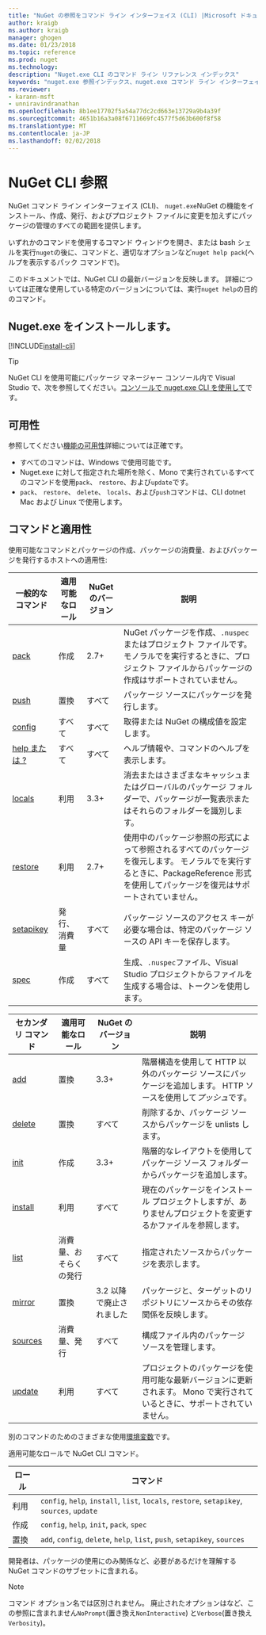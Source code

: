 ```yaml
---
title: "NuGet の参照をコマンド ライン インターフェイス (CLI) |Microsoft ドキュメント"
author: kraigb
ms.author: kraigb
manager: ghogen
ms.date: 01/23/2018
ms.topic: reference
ms.prod: nuget
ms.technology: 
description: "Nuget.exe CLI のコマンド ライン リファレンス インデックス"
keywords: "nuget.exe 参照インデックス、nuget.exe コマンド ライン インターフェイス、nuget.exe CLI、nuget コマンド"
ms.reviewer:
- karann-msft
- unniravindranathan
ms.openlocfilehash: 8b1ee17702f5a54a77dc2cd663e13729a9b4a39f
ms.sourcegitcommit: 4651b16a3a08f6711669fc4577f5d63b600f8f58
ms.translationtype: MT
ms.contentlocale: ja-JP
ms.lasthandoff: 02/02/2018
---
```

# <a name="nuget-cli-reference"></a>NuGet CLI 参照

NuGet コマンド ライン インターフェイス (CLI)、 `nuget.exe`NuGet の機能をインストール、作成、発行、およびプロジェクト ファイルに変更を加えずにパッケージの管理のすべての範囲を提供します。

いずれかのコマンドを使用するコマンド ウィンドウを開き、または bash シェルを実行`nuget`の後に、コマンドと、適切なオプションなど`nuget help pack`(ヘルプを表示するパック コマンドで)。

このドキュメントでは、NuGet CLI の最新バージョンを反映します。 詳細については正確な使用している特定のバージョンについては、実行`nuget help`の目的のコマンド。

## <a name="installing-nugetexe"></a>Nuget.exe をインストールします。

[!INCLUDE[install-cli](../includes/install-cli.md)]

> [!Tip]
> NuGet CLI を使用可能にパッケージ マネージャー コンソール内で Visual Studio で、次を参照してください。[コンソールで nuget.exe CLI を使用して](package-manager-console.md#using-the-nugetexe-cli-in-the-console)です。

## <a name="availability"></a>可用性

参照してください[機能の可用性](../install-nuget-client-tools.md#feature-availability)詳細については正確です。

- すべてのコマンドは、Windows で使用可能です。
- Nuget.exe に対して指定された場所を除く、Mono で実行されているすべてのコマンドを使用`pack`、 `restore`、および`update`です。
- `pack`、 `restore`、 `delete`、 `locals`、および`push`コマンドは、CLI dotnet Mac および Linux で使用します。

## <a name="commands-and-applicability"></a>コマンドと適用性

使用可能なコマンドとパッケージの作成、パッケージの消費量、およびパッケージを発行するホストへの適用性:

| 一般的なコマンド | 適用可能なロール | NuGet のバージョン | 説明 |
| --- | --- | --- | --- |
| [pack](cli-ref-pack.md) | 作成 | 2.7+ | NuGet パッケージを作成、`.nuspec`またはプロジェクト ファイルです。 モノラルでを実行するときに、プロジェクト ファイルからパッケージの作成はサポートされていません。 |
| [push](cli-ref-push.md) | 置換 | すべて | パッケージ ソースにパッケージを発行します。 |
| [config](cli-ref-config.md) | すべて | すべて | 取得または NuGet の構成値を設定します。 |
| [help または ?](cli-ref-help.md) | すべて | すべて | ヘルプ情報や、コマンドのヘルプを表示します。 |
| [locals](cli-ref-locals.md) | 利用 | 3.3+ | 消去またはさまざまなキャッシュまたはグローバルのパッケージ フォルダーで、パッケージが一覧表示またはそれらのフォルダーを識別します。 |
| [restore](cli-ref-restore.md) | 利用 | 2.7+ | 使用中のパッケージ参照の形式によって参照されるすべてのパッケージを復元します。 モノラルでを実行するときに、PackageReference 形式を使用してパッケージを復元はサポートされていません。 |
| [setapikey](cli-ref-setapikey.md) | 発行、消費量 | すべて | パッケージ ソースのアクセス キーが必要な場合は、特定のパッケージ ソースの API キーを保存します。 |
| [spec](cli-ref-spec.md) | 作成 | すべて | 生成、`.nuspec`ファイル、Visual Studio プロジェクトからファイルを生成する場合は、トークンを使用します。 |

| セカンダリ コマンド | 適用可能なロール | NuGet のバージョン | 説明 |
| --- | --- | --- | --- |
| [add](cli-ref-add.md) | 置換 | 3.3+ | 階層構造を使用して HTTP 以外のパッケージ ソースにパッケージを追加します。 HTTP ソースを使用して*プッシュ*です。 |
| [delete](cli-ref-delete.md) | 置換 | すべて | 削除するか、パッケージ ソースからパッケージを unlists します。 |
| [init](cli-ref-init.md) | 作成 | 3.3+ | 階層的なレイアウトを使用してパッケージ ソース フォルダーからパッケージを追加します。 |
| [install](cli-ref-install.md) | 利用 | すべて | 現在のパッケージをインストール プロジェクトしますが、ありませんプロジェクトを変更するかファイルを参照します。 |
| [list](cli-ref-list.md) | 消費量、おそらくの発行 | すべて | 指定されたソースからパッケージを表示します。 |
| [mirror](cli-ref-mirror.md) | 置換 | 3.2 以降で廃止されました | パッケージと、ターゲットのリポジトリにソースからその依存関係を反映します。 |
| [sources](cli-ref-sources.md) | 消費量、発行 | すべて | 構成ファイル内のパッケージ ソースを管理します。 |
| [update](cli-ref-update.md) | 利用 | すべて | プロジェクトのパッケージを使用可能な最新バージョンに更新されます。 Mono で実行されているときに、サポートされていません。 |

別のコマンドのためのさまざまな使用[環境変数](cli-ref-environment-variables.md)です。

適用可能なロールで NuGet CLI コマンド。

| ロール | コマンド |
| --- | --- |
| 利用 | `config`, `help`, `install`, `list`, `locals`, `restore`, `setapikey`, `sources`, `update` |
| 作成 | `config`, `help`, `init`, `pack`, `spec` |
| 置換 | `add`, `config`, `delete`, `help`, `list`, `push`, `setapikey`, `sources` |

開発者は、パッケージの使用にのみ関係など、必要があるだけを理解する NuGet コマンドのサブセットに含まれる。

> [!Note]
> コマンド オプション名では区別されません。 廃止されたオプションはなど、この参照に含まれません`NoPrompt`(置き換え`NonInteractive`) と`Verbose`(置き換え`Verbosity`)。
